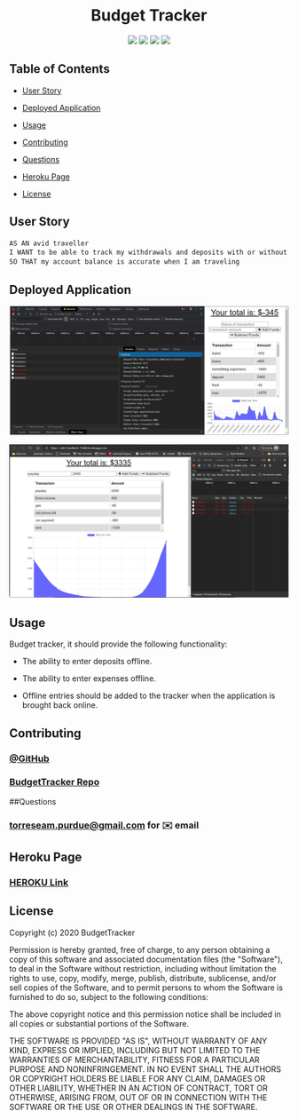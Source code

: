 <h1 align="center">Budget Tracker</h1>

<p align="center">
<img src="https://img.shields.io/badge/Javascript-brightgreen"/>
<img src="https://img.shields.io/badge/Express-red"/>
<img src="https://img.shields.io/badge/Node.js-success"/>
<img src="https://img.shields.io/badge/Mongoose-lightblue"/>


## Table of Contents

* [User Story](#user-story)

* [Deployed Application](#deployed-application)

* [Usage](#usage)

* [Contributing](#contributing)

* [Questions](questions)

* [Heroku Page](#herokupage)

* [License](#license)

## User Story

```md
AS AN avid traveller
I WANT to be able to track my withdrawals and deposits with or without a data/internet connection
SO THAT my account balance is accurate when I am traveling 
```





## Deployed Application 

![MainPage](./public/chromeDevtools.PNG)


![OffLine](./public/offline-chromeDevtools2.PNG)




## Usage

Budget tracker, it should provide the following functionality:

* The ability to enter deposits offline.

* The ability to enter expenses offline.

* Offline entries should be added to the tracker when the application is brought back online.


## Contributing

### [@GitHub](https://github.com/torreseam)
### [BudgetTracker Repo](https://github.com/torreseam/Budget-Tracker.git)


##Questions
### torreseam.purdue@gmail.com for ✉️ email 


## Heroku Page

### [HEROKU Link](https://calm-headland-75460.herokuapp.com/) 


 ## License


  Copyright (c) 2020 BudgetTracker

  Permission is hereby granted, free of charge, to any person obtaining a copy
  of this software and associated documentation files (the "Software"), to deal
  in the Software without restriction, including without limitation the rights
  to use, copy, modify, merge, publish, distribute, sublicense, and/or sell
  copies of the Software, and to permit persons to whom the Software is
  furnished to do so, subject to the following conditions:

  The above copyright notice and this permission notice shall be included in all
  copies or substantial portions of the Software.

  THE SOFTWARE IS PROVIDED "AS IS", WITHOUT WARRANTY OF ANY KIND, EXPRESS OR
  IMPLIED, INCLUDING BUT NOT LIMITED TO THE WARRANTIES OF MERCHANTABILITY,
  FITNESS FOR A PARTICULAR PURPOSE AND NONINFRINGEMENT. IN NO EVENT SHALL THE
  AUTHORS OR COPYRIGHT HOLDERS BE LIABLE FOR ANY CLAIM, DAMAGES OR OTHER
  LIABILITY, WHETHER IN AN ACTION OF CONTRACT, TORT OR OTHERWISE, ARISING FROM,
  OUT OF OR IN CONNECTION WITH THE SOFTWARE OR THE USE OR OTHER DEALINGS IN THE
  SOFTWARE.